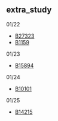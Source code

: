 ## extra_study

01/22
- [B27323](B27323.java)
- [B1159](B1159.java)

01/23
- [B15894](B15894.java)

01/24
- [B10101](B10101.java)

01/25
- [B14215](B14215.java)
